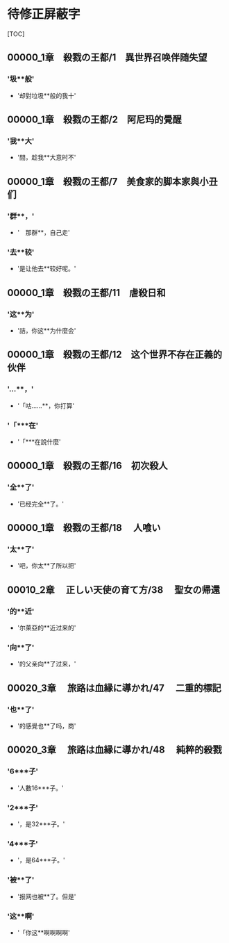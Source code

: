 # 待修正屏蔽字

[TOC]

## 00000_1章　殺戮の王都/1　異世界召唤伴随失望

### '圾**般'

- '却對垃圾**般的我十'


## 00000_1章　殺戮の王都/2　阿尼玛的覺醒

### '我**大'

- '間，趁我**大意时不'


## 00000_1章　殺戮の王都/7　美食家的脚本家與小丑们

### '群**，'

- '　那群**，自己走'

### '去**较'

- '是让他去**较好呢。'


## 00000_1章　殺戮の王都/11　虐殺日和

### '这**为'

- '詰，你这**为什麼会'


## 00000_1章　殺戮の王都/12　这个世界不存在正義的伙伴

### '…**，'

- '「咕……**，你打算'

### '「***在'

- '「***在說什麼'


## 00000_1章　殺戮の王都/16　初次殺人

### '全**了'

- '已经完全**了。'


## 00000_1章　殺戮の王都/18 　人喰い

### '太**了'

- '吧，你太**了所以把'


## 00010_2章 　正しい天使の育て方/38 　聖女の帰還

### '的**近'

- '尔萊亞的**近过来的'

### '向**了'

- '的父亲向**了过来，'


## 00020_3章 　旅路は血縁に導かれ/47 　二重的標記

### '也**了'

- '的感覺也**了吗，商'


## 00020_3章 　旅路は血縁に導かれ/48 　純粹的殺戮

### '6***子'

- '人數16***子。'

### '2***子'

- '，是32***子。'

### '4***子'

- '，是64***子。'

### '被**了'

- '报网也被**了。但是'

### '这**啊'

- '「你这**啊啊啊啊'
